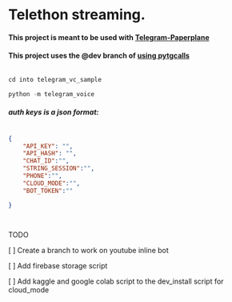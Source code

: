 # Telethon streaming.

#### This project is meant to be used with [Telegram-Paperplane](https://github.com/RaphielGang/Telegram-Paperplane)


#### This project uses the @dev branch of [using pytgcalls](https://pytgcalls.github.io)


```python

cd into telegram_vc_sample 

python -m telegram_voice

```


#####  auth keys is a json format: 

```json

{
    "API_KEY": "",
    "API_HASH": "",
    "CHAT_ID":"",
    "STRING_SESSION":"",
    "PHONE":"",
    "CLOUD_MODE":"",
    "BOT_TOKEN":""

}




```
TODO

[ ] Create a branch to work on youtube inline bot

[ ] Add firebase storage script

[ ] Add kaggle and google colab script to the dev_install script for cloud_mode


